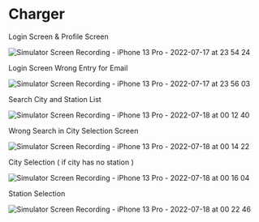 # Charger

Login Screen & Profile Screen

![Simulator Screen Recording - iPhone 13 Pro - 2022-07-17 at 23 54 24](https://user-images.githubusercontent.com/3129441/179424377-808d7318-d6e6-49b7-8c4c-98285abe2fb0.gif)

Login Screen Wrong Entry for Email

![Simulator Screen Recording - iPhone 13 Pro - 2022-07-17 at 23 56 03](https://user-images.githubusercontent.com/3129441/179424442-d92e69fe-0889-4372-9647-966848a84f74.gif)

Search City and Station List

![Simulator Screen Recording - iPhone 13 Pro - 2022-07-18 at 00 12 40](https://user-images.githubusercontent.com/3129441/179424995-0911f8cf-eec2-46ea-a577-9df24c5c993c.gif)

Wrong Search in City Selection Screen

![Simulator Screen Recording - iPhone 13 Pro - 2022-07-18 at 00 14 22](https://user-images.githubusercontent.com/3129441/179425039-bdfdfb01-ffb9-4dfc-aa9e-09860e9a53ad.gif)

City Selection ( if city has no station )

![Simulator Screen Recording - iPhone 13 Pro - 2022-07-18 at 00 16 04](https://user-images.githubusercontent.com/3129441/179425090-80f0eb44-0c7e-4449-a61e-3661f4c2c12e.gif)

Station Selection 

![Simulator Screen Recording - iPhone 13 Pro - 2022-07-18 at 00 22 46](https://user-images.githubusercontent.com/3129441/179425287-96ee1e2e-a19f-457c-b07b-7dc4d422e199.gif)
